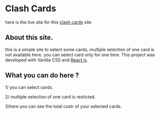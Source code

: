 # Clash Cards

here is the live site for this [clash cards](https://clash-card-samian.netlify.app/) site

## About this site.

this is a simple site to select some cards, multiple selection of one card is not available here. you can select card only for one time.
This project was developed with Vanilla CSS and [React js](https://github.com/facebook/create-react-app).

## What you can do here ?

1/ you can select cards.

2/ multiple selection of one card is resticted.

3/here you can see the total costr of your selected cards.
